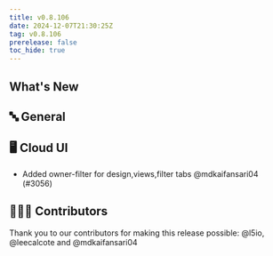 ```yaml
---
title: v0.8.106
date: 2024-12-07T21:30:25Z
tag: v0.8.106
prerelease: false
toc_hide: true
---
```


## What's New
## 🔤 General
## 🖥 Cloud UI

- Added owner-filter for design,views,filter tabs @mdkaifansari04 (#3056)

## 👨🏽‍💻 Contributors

Thank you to our contributors for making this release possible:
@l5io, @leecalcote and @mdkaifansari04

